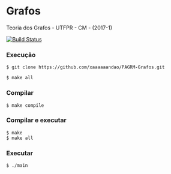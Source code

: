 # Grafos

Teoria dos Grafos - UTFPR - CM - (2017-1)

[![Build Status](https://travis-ci.org/xaaaandao/PAGRM-Grafos.svg?branch=master)](https://travis-ci.org/xaaaandao/PAGRM-Grafos)

### Execução

```
$ git clone https://github.com/xaaaaaandao/PAGRM-Grafos.git

$ make all
```

### Compilar

```
$ make compile
```

### Compilar e executar

```
$ make
$ make all 
```

### Executar

```
$ ./main
```
